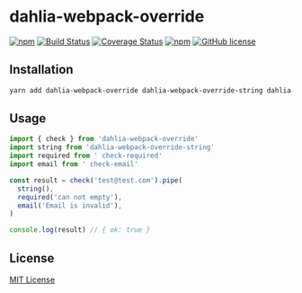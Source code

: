 # dahlia-webpack-override

[![npm](https://img.shields.io/npm/v/dahlia-webpack-override.svg)](https://www.npmjs.com/package/dahlia-webpack-override) [![Build Status](https://travis-ci.org/forsigner/dahlia-webpack-override.svg?branch=master)](https://travis-ci.org/forsigner/dahlia-webpack-override) [![Coverage Status](https://coveralls.io/repos/github/forsigner/dahlia-webpack-override/badge.svg?branch=master)](https://coveralls.io/github/forsigner/dahlia-webpack-override?branch=master)
[![npm](https://img.shields.io/badge/TypeScript-%E2%9C%93-007ACC.svg)](https://www.typescriptlang.org/) [![GitHub license](https://img.shields.io/github/license/forsigner/dahlia-webpack-override.svg)](https://github.com/forsigner/dahlia-webpack-override/blob/master/LICENSE)

>

## Installation

```sh
yarn add dahlia-webpack-override dahlia-webpack-override-string dahlia-webpack-override-required dahlia-webpack-override-email
```

## Usage

```js
import { check } from 'dahlia-webpack-override'
import string from 'dahlia-webpack-override-string'
import required from ' check-required'
import email from ' check-email'

const result = check('test@test.com').pipe(
  string(),
  required('can not empty'),
  email('Email is invalid'),
)

console.log(result) // { ok: true }
```

## License

[MIT License](https://github.com/forsigner/dahlia-webpack-override/blob/master/LICENSE)
